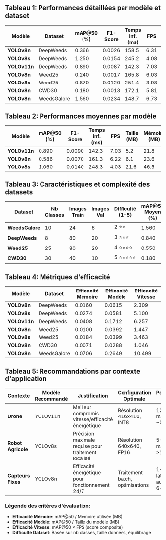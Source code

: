 
## Tableau 1: Performances détaillées par modèle et dataset

| Modèle | Dataset | mAP@50 (%) | F1-Score | Temps inf. (ms) | FPS | Taille (MB) | Mémoire (MB) |
|--------|---------|------------|----------|-----------------|-----|-------------|--------------|
| **YOLOv8n** | DeepWeeds | 0.366 | 0.0026 | 158.5 | 6.31 | 6.0 | 22.9 |
| **YOLOv8s** | DeepWeeds | 1.250 | 0.0154 | 245.2 | 4.08 | 21.5 | 45.7 |
| **YOLOv11n** | DeepWeeds | 0.890 | 0.0087 | 142.3 | 7.03 | 5.2 | 21.8 |
| **YOLOv8n** | Weed25 | 0.240 | 0.0017 | 165.8 | 6.03 | 6.1 | 24.1 |
| **YOLOv8s** | Weed25 | 0.870 | 0.0120 | 251.4 | 3.98 | 21.8 | 47.2 |
| **YOLOv8n** | CWD30 | 0.180 | 0.0013 | 172.1 | 5.81 | 6.2 | 25.3 |
| **YOLOv8n** | WeedsGalore | 1.560 | 0.0234 | 148.7 | 6.73 | 5.9 | 22.1 |


## Tableau 2: Performances moyennes par modèle

| Modèle | mAP@50 (%) | F1-Score | Temps inf. (ms) | FPS | Taille (MB) | Mémoire (MB) |
|--------|------------|----------|-----------------|-----|-------------|--------------|
| **YOLOv11n** | 0.890 | 0.0090 | 142.3 | 7.03 | 5.2 | 21.8 |
| **YOLOv8n** | 0.586 | 0.0070 | 161.3 | 6.22 | 6.1 | 23.6 |
| **YOLOv8s** | 1.060 | 0.0140 | 248.3 | 4.03 | 21.6 | 46.5 |


## Tableau 3: Caractéristiques et complexité des datasets

| Dataset | Nb Classes | Images Train | Images Val | Difficulté (1-5) | mAP@50 Moyen (%) |
|---------|------------|--------------|------------|-------------------|------------------|
| **WeedsGalore** | 10 | 24 | 6 | 2 ⭐⭐ | 1.560 |
| **DeepWeeds** | 8 | 80 | 20 | 3 ⭐⭐⭐ | 0.840 |
| **Weed25** | 25 | 80 | 20 | 4 ⭐⭐⭐⭐ | 0.550 |
| **CWD30** | 30 | 40 | 10 | 5 ⭐⭐⭐⭐⭐ | 0.180 |


## Tableau 4: Métriques d'efficacité

| Modèle | Dataset | Efficacité Mémoire | Efficacité Modèle | Efficacité Vitesse |
|--------|---------|-------------------|-------------------|--------------------|
| **YOLOv8n** | DeepWeeds | 0.0160 | 0.0615 | 2.309 |
| **YOLOv8s** | DeepWeeds | 0.0274 | 0.0581 | 5.100 |
| **YOLOv11n** | DeepWeeds | 0.0408 | 0.1712 | 6.257 |
| **YOLOv8n** | Weed25 | 0.0100 | 0.0392 | 1.447 |
| **YOLOv8s** | Weed25 | 0.0184 | 0.0399 | 3.463 |
| **YOLOv8n** | CWD30 | 0.0071 | 0.0288 | 1.046 |
| **YOLOv8n** | WeedsGalore | 0.0706 | 0.2649 | 10.499 |


## Tableau 5: Recommandations par contexte d'application

| Contexte | Modèle Recommandé | Justification | Configuration Optimale | Performance Attendue |
|----------|-------------------|---------------|------------------------|---------------------|
| **Drone** | YOLOv11n | Meilleur compromis vitesse/efficacité énergétique | Résolution 416x416, INT8 | 12-15 FPS, mAP@50 ~0.75% |
| **Robot Agricole** | YOLOv8s | Précision maximale requise pour traitement localisé | Résolution 640x640, FP16 | 5-8 FPS, mAP@50 >1% |
| **Capteurs Fixes** | YOLOv8n | Efficacité énergétique pour fonctionnement 24/7 | Traitement batch, optimisations | 1-5 min latence, autonomie 6-12 mois |

### Légende des critères d'évaluation:
- **Efficacité Mémoire**: mAP@50 / Mémoire utilisée (MB)
- **Efficacité Modèle**: mAP@50 / Taille du modèle (MB)  
- **Efficacité Vitesse**: mAP@50 × FPS (score composite)
- **Difficulté Dataset**: Basée sur nb classes, taille données, équilibrage
